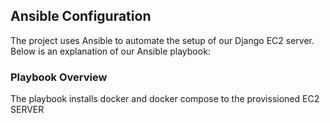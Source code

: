 ## Ansible Configuration

The project uses Ansible to automate the setup of our Django EC2 server. Below is an explanation of our Ansible playbook:

### Playbook Overview

The playbook  installs docker and docker compose to the provissioned EC2 SERVER 
